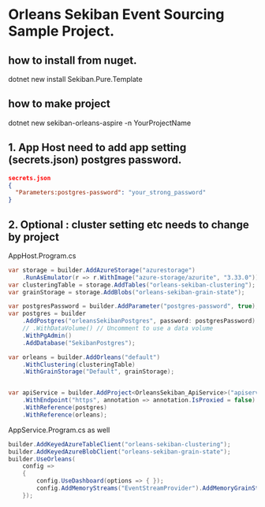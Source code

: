 # Orleans Sekiban Event Sourcing Sample Project.

## how to install from nuget.
dotnet new install Sekiban.Pure.Template

## how to make project

dotnet new sekiban-orleans-aspire -n YourProjectName

## 1. App Host need to add app setting (secrets.json) postgres password.

```json
secrets.json
{
  "Parameters:postgres-password": "your_strong_password"
}
```

## 2. Optional : cluster setting etc needs to change by project

AppHost.Program.cs

```cs
var storage = builder.AddAzureStorage("azurestorage")
    .RunAsEmulator(r => r.WithImage("azure-storage/azurite", "3.33.0"));
var clusteringTable = storage.AddTables("orleans-sekiban-clustering");
var grainStorage = storage.AddBlobs("orleans-sekiban-grain-state");

var postgresPassword = builder.AddParameter("postgres-password", true);
var postgres = builder
    .AddPostgres("orleansSekibanPostgres", password: postgresPassword)
    // .WithDataVolume() // Uncomment to use a data volume
    .WithPgAdmin()
    .AddDatabase("SekibanPostgres");

var orleans = builder.AddOrleans("default")
    .WithClustering(clusteringTable)
    .WithGrainStorage("Default", grainStorage);


var apiService = builder.AddProject<OrleansSekiban_ApiService>("apiservice")
    .WithEndpoint("https", annotation => annotation.IsProxied = false)
    .WithReference(postgres)
    .WithReference(orleans);

```

AppService.Program.cs as well
```cs
builder.AddKeyedAzureTableClient("orleans-sekiban-clustering");
builder.AddKeyedAzureBlobClient("orleans-sekiban-grain-state");
builder.UseOrleans(
    config =>
    {
        config.UseDashboard(options => { });
        config.AddMemoryStreams("EventStreamProvider").AddMemoryGrainStorage("EventStreamProvider");
    });

```